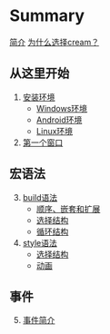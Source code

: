 # Summary

[简介](../../README.md)
[为什么选择cream？](why_cream_gui.md)

## 从这里开始

1. [安装环境](get_started/installation.md)
    - [Windows环境](get_started/on_windows.md)
    - [Android环境]()
    - [Linux环境]()
2. [第一个窗口](get_started/first_window.md)

## 宏语法

3. [build语法](build_syntax/index.md)
    - [顺序、嵌套和扩展](build_syntax/seq_nest_and_cmd.md)
    - [选择结构](build_syntax/case_structure.md)
    - [循环结构](build_syntax/repetitive_structure.md)
4. [style语法](style_syntax/index.md)
    - [选择结构]()
    - [动画](style_syntax/animation.md)

## 事件

5. [事件简介]()

